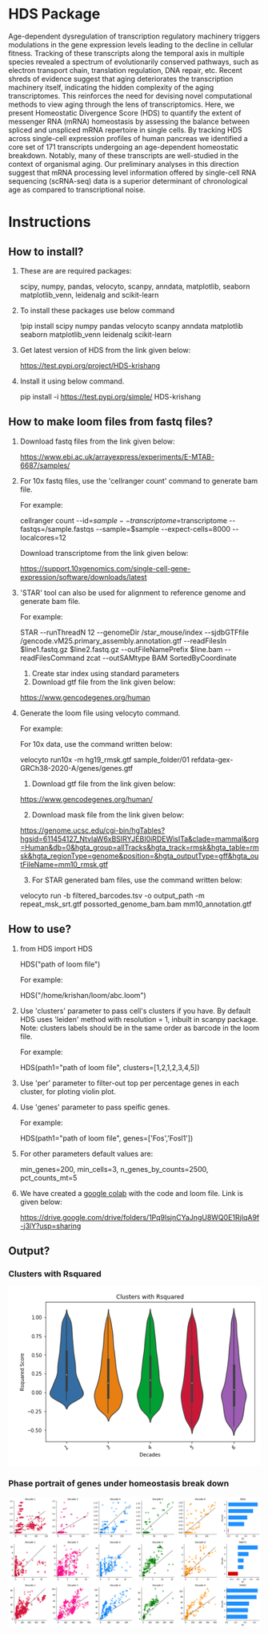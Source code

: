 # HDS Package

Age-dependent dysregulation of transcription regulatory machinery triggers modulations in the gene expression levels leading to the decline in cellular fitness. Tracking of these transcripts along the temporal axis in multiple species revealed a spectrum of evolutionarily conserved pathways, such as electron transport chain, translation regulation, DNA repair, etc. Recent shreds of evidence suggest that aging deteriorates the transcription machinery itself, indicating the hidden complexity of the aging transcriptomes. This reinforces the need for devising novel computational methods to view aging through the lens of transcriptomics. Here, we present Homeostatic Divergence Score (HDS) to quantify the extent of messenger RNA (mRNA) homeostasis by assessing the balance between spliced and unspliced mRNA repertoire in single cells. By tracking HDS across single-cell expression profiles of human pancreas we identified a core set of 171 transcripts undergoing an age-dependent homeostatic breakdown. Notably, many of these transcripts are well-studied in the context of organismal aging. Our preliminary analyses in this direction suggest that mRNA processing level information offered by single-cell RNA sequencing (scRNA-seq) data is a superior determinant of chronological age as compared to transcriptional noise.

# Instructions

## How to install?
1. These are are required packages: 
   
	scipy, numpy, pandas, velocyto, scanpy, anndata, matplotlib, seaborn matplotlib_venn, leidenalg and scikit-learn

2. To install these packages use below command
   	
	!pip install scipy numpy pandas velocyto scanpy anndata matplotlib seaborn matplotlib_venn leidenalg scikit-learn

3. Get latest version of HDS from the link given below:
   	
	https://test.pypi.org/project/HDS-krishang

4. Install it using below command.
   	
	pip install -i https://test.pypi.org/simple/ HDS-krishang

## How to make loom files from fastq files?
1. Download fastq files from the link given below:
   
	https://www.ebi.ac.uk/arrayexpress/experiments/E-MTAB-6687/samples/
   
2. For 10x fastq files, use the 'cellranger count' command to generate bam file.
   
	For example: 
   	
	cellranger count --id=$sample --transcriptome=$transcriptome --fastqs=/sample.fastqs --sample=$sample --expect-cells=8000 --localcores=12
   	
	Download transcriptome from the link given below:

	https://support.10xgenomics.com/single-cell-gene-expression/software/downloads/latest

3. 'STAR' tool can also be used for alignment to reference genome and generate bam file.
   
	For example:
   
	STAR --runThreadN 12 --genomeDir /star_mouse/index --sjdbGTFfile /gencode.vM25.primary_assembly.annotation.gtf --readFilesIn $line1.fastq.gz $line2.fastq.gz --outFileNamePrefix $line.bam --readFilesCommand zcat --outSAMtype BAM SortedByCoordinate
	
   1. Create star index using standard parameters
   2. Download gtf file from the link given below:

	https://www.gencodegenes.org/human

4. Generate the loom file using velocyto command.
   
	For example:
   
	For 10x data, use the command written below:
   
	velocyto run10x -m hg19_rmsk.gtf sample_folder/01 refdata-gex-GRCh38-2020-A/genes/genes.gtf

   1. Download gtf file from the link given below: 

	https://www.gencodegenes.org/human/

   2. Download mask file from the link given below: 

	https://genome.ucsc.edu/cgi-bin/hgTables?hgsid=611454127_NtvlaW6xBSIRYJEBI0iRDEWisITa&clade=mammal&org=Human&db=0&hgta_group=allTracks&hgta_track=rmsk&hgta_table=rmsk&hgta_regionType=genome&position=&hgta_outputType=gff&hgta_outFileName=mm10_rmsk.gtf

   3. For STAR generated bam files, use the command written below:
    
	velocyto run -b filtered_barcodes.tsv -o output_path -m repeat_msk_srt.gtf possorted_genome_bam.bam mm10_annotation.gtf

## How to use?
1. from HDS import HDS
   
   HDS("path of loom file") 
   
   For example: 

   HDS("/home/krishan/loom/abc.loom")

2. Use 'clusters' parameter to pass cell's clusters if you have. By default  HDS uses 'leiden' method with resolution = 1, inbuilt in scanpy package. Note: clusters labels should be in the same order as barcode in the loom file.

	For example:
   	
	HDS(path1="path of loom file", clusters=[1,2,1,2,3,4,5])

3. Use 'per' parameter to filter-out top per percentage genes in each cluster, for ploting violin plot.

4. Use 'genes' parameter to pass speific genes.
   
	For example:
   
	HDS(path1="path of loom file", genes=['Fos','Fosl1'])

5. For other parameters default values are:
   
	min_genes=200, min_cells=3, n_genes_by_counts=2500, pct_counts_mt=5

6. We have created a [google colab](https://colab.research.google.com/drive/1stwD9-uWoQIkGtEA0gLke2iq8Ioee7J4?usp=sharing) with the code and loom file. Link is given below:
   
	https://drive.google.com/drive/folders/1Pq9IsjnCYaJngU8WQ0E1RjIqA9f-j3lY?usp=sharing
   
## Output?
### Clusters with Rsquared
![Rsquared](https://github.com/krishan57gupta/HDS/blob/main/images/violin.png?raw=true)
### Phase portrait of genes under homeostasis break down
![portrait of rhomeostatis genes](https://github.com/krishan57gupta/HDS/blob/main/images/HDS.png?raw=true)
